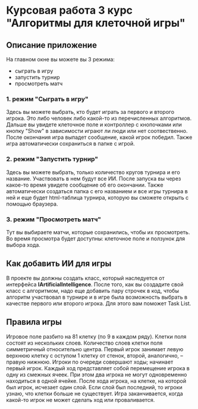 # Курсовая работа 3 курс "Алгоритмы для клеточной игры"
## Описание приложение

На главном окне вы можете вы 3 режима: 
- сыграть в игру
- запустить турнир
- просмотреть матч

### 1. режим "Cыграть в игру"
Здесь вы можете выбрать, кто будет играть за первого и второго игрока. Это либо человек либо какой-то из перечисленных алгоритмов. Дальше вы увидете клеточное поле и контроллер с кнопочками или кнопку "Show" в зависимости играют ли люди или нет соотвественно. После окончания игра выпадет сообщение, какой игрок победил. Также игра автоматически сохраниться в папке с игрой.

### 2. режим "Запустить турнир"
Здесь вы можете выбрать, только количество кругов турнира и его название. Участвовать в нем будут все ИИ. После запуска вы через какое-то время увидете сообщение об его окончании. Также автоматически создаться папка с его названием и все игры турнира в ней и еще будет html-таблица турнира, которую вы сможете открыть с помощью браузера. 

### 3. режим "Просмотреть матч"
Тут вы выбираете матчи, которые сохранились, чтобы их просмотреть. Во время просмотра будет доступны: клеточное поле и ползунок для выбора хода.


## Как добавить ИИ для игры
В проекте вы должны создать класс, который наследуется от интерфейса **IArtificialIntelligence**. После того, как вы создадите свой класс с алгоритмом, надо еще добавить пару строчек в код, чтобы алгоритм участвовал в турнире и в игре была возможность выбрать в качестве первого или второго игрока. Для этого вам поможет Task List.

## Правила игры
Игровое поле разбито на 81 клетку (по 9 в каждом ряду). Клетки поля состоят из нескольких слоев. Количество слоев клетки поля симметричный относительно центра. Первый игрок занимает левую верхнюю клетку с оступом 1 клетку от стенок, второй, аналогично, – правую нижнюю. Игроки по очереди совершают ходы; начинает первый игрок. Каждый ход представляет собой перемещение игрока в одну из смежных ячеек. При этом два игрока не могут одновременно находиться в одной ячейке. После хода игрока, на клетке, на которой был игрок, исчезает один слой. Если слой был последний, то игроки узнаю, что клетки больше не существует. Игра заканчивается, когда какой-то игрок не может сделать ход или проваливается.


[//]: # (These are reference links used in the body of this note and get stripped out when the markdown processor does its job. There is no need to format nicely because it shouldn't be seen. Thanks SO - http://stackoverflow.com/questions/4823468/store-comments-in-markdown-syntax)

   [dill]: <https://github.com/joemccann/dillinger>
   [git-repo-url]: <https://github.com/joemccann/dillinger.git>
   [john gruber]: <http://daringfireball.net>
   [df1]: <http://daringfireball.net/projects/markdown/>
   [markdown-it]: <https://github.com/markdown-it/markdown-it>
   [Ace Editor]: <http://ace.ajax.org>
   [node.js]: <http://nodejs.org>
   [Twitter Bootstrap]: <http://twitter.github.com/bootstrap/>
   [jQuery]: <http://jquery.com>
   [@tjholowaychuk]: <http://twitter.com/tjholowaychuk>
   [express]: <http://expressjs.com>
   [AngularJS]: <http://angularjs.org>
   [Gulp]: <http://gulpjs.com>

   [PlDb]: <https://github.com/joemccann/dillinger/tree/master/plugins/dropbox/README.md>
   [PlGh]: <https://github.com/joemccann/dillinger/tree/master/plugins/github/README.md>
   [PlGd]: <https://github.com/joemccann/dillinger/tree/master/plugins/googledrive/README.md>
   [PlOd]: <https://github.com/joemccann/dillinger/tree/master/plugins/onedrive/README.md>
   [PlMe]: <https://github.com/joemccann/dillinger/tree/master/plugins/medium/README.md>
   [PlGa]: <https://github.com/RahulHP/dillinger/blob/master/plugins/googleanalytics/README.md>
